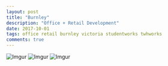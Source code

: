 ```yaml
---
layout: post
title: "Burnley"
description: "Office + Retail Development"
date: 2017-10-01
tags: office retail burnley victoria studentworks twhworks
comments: true
---
```



![Imgur](https://i.imgur.com/0vpUhov.png)
![Imgur](https://i.imgur.com/q5KVnH1.png)
![Imgur](https://i.imgur.com/cyTAsqL.png)



